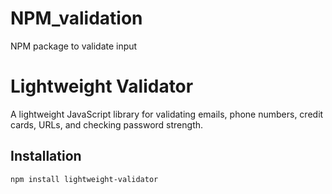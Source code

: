 # NPM_validation
NPM package to validate input

# Lightweight Validator

A lightweight JavaScript library for validating emails, phone numbers, credit cards, URLs, and checking password strength.

## Installation

```bash
npm install lightweight-validator

